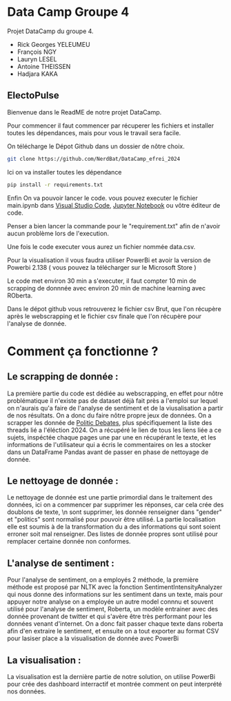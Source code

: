 # Data Camp Groupe 4


Projet DataCamp du groupe 4.
- Rick Georges YELEUMEU
- François NGY
- Lauryn LESEL
- Antoine THEISSEN
- Hadjara KAKA

## ElectoPulse

Bienvenue dans le ReadME de notre projet DataCamp.

Pour commencer il faut commencer par récuperer les fichiers et installer toutes les dépendances, mais pour vous le travail sera facile.

On télécharge le Dépot Github dans un dossier de nôtre choix.
```bash
git clone https://github.com/NerdBat/DataCamp_efrei_2024
```
Ici on va installer toutes les dépendance
```bash
pip install -r requirements.txt
```
Enfin On va pouvoir lancer le code. vous pouvez executer le fichier main.ipynb dans [Visual Studio Code]('https://code.visualstudio.com/'), [Jupyter Notebook]('https://jupyter.org/') ou vôtre éditeur de code.

Penser a bien lancer la commande pour le "requirement.txt" afin de n'avoir aucun problème lors de l'execution.

Une fois le code executer vous aurez un fichier nommée data.csv.

Pour la visualisation il vous faudra utiliser PowerBi et avoir la version de Powerbi 2.138 ( vous pouvez la télécharger sur le Microsoft Store )

Le code met environ 30 min a s'executer, il faut compter 10 min de scrapping de donnnée avec environ 20 min de machine learning avec ROberta.

Dans le dépot github vous retrouverez le fichier csv Brut, que l'on récupère après le webscrapping et le fichier csv finale que l'on récupère pour l'analyse de donnée.


# Comment ça fonctionne ?

## Le scrapping de donnée : 

La première partie du code est dédiée au webscrapping, en effet pour nôtre problématique il n'existe pas de dataset déjà fait près a l'emploi sur lequel on n'aurais qu'a faire de l'analyse de sentiment et de la viusalisation a partir de nos résultats. On a donc du faire nôtre propre jeux de données. On a scrapper les donnée de [Politic Debates]('https://debatepolitics.com/'), plus spécifiquement la liste des threads lié a l'éléction 2024. On a récupéré le lien de tous les liens liée a ce sujets, inspéctée chaque pages une par une en récupérant le texte, et les informations de l'utilisateur qui a écris le commentaires on les a stocker dans un DataFrame Pandas avant de passer en phase de nettoyage de donnée. 

## Le nettoyage de donnée : 

Le nettoyage de donnée est une partie primordial dans le traitement des données, ici on a commencer par supprimer les réponses, car cela crée des doublons de texte, \n sont supprimer, les donnée renseigner dans "gender" et "politics" sont normalisé pour pouvoir être utilisé.
La partie localisation elle est soumis à de la transformation du a des informations qui sont soient erroner soit mal renseigner. Des listes de donnée propres sont utilisé pour remplacer certaine donnée non conformes.

## L'analyse de sentiment :

Pour l'analyse de sentiment, on a employés 2 méthode, la première méthode est proposé par NLTK avec la fonction SentimentIntensityAnalyzer qui nous donne des informations sur les sentiment dans un texte, mais pour appuyer notre analyse on a employée un autre model connnu et souvent utilisé pour l'analyse de sentiment, Roberta, un modèle entrainer avec des donnée provenant de twitter et qui s'avère être très performant pour les données venant d'internet. On a donc fait passer chaque texte dans roberta afin d'en extraire le sentiment, et ensuite on a tout exporter au format CSV pour lasiser place a la visualisation de donnée avec PowerBi 

## La visualisation :

La visualisation est la dernière partie de notre solution, on utilise PowerBi pour crée des dashboard interractif et montrée comment on peut interprété nos données.


